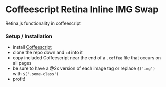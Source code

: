 Coffeescript Retina Inline IMG Swap 
=========

Retina.js functionality in coffeescript

### Setup / Installation
- install [Coffeescript](http://coffeescript.org/#installation)
- clone the repo down and `cd` into it
- copy included Coffeescript near the end of a `.coffee` file that occurs on all pages
- be sure to have a @2x version of each image tag or replace `$('img')` with `$('.some-class')`
- profit!

